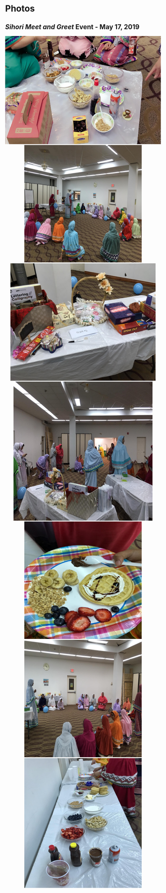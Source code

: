 # Photos 

## *Sihori Meet and Greet* Event - May 17, 2019 

<center>
<img src="may17_1.jpg" alt="evite3" style="width:550px;height:350px;border:0;">
<img src="may17_2.jpg" alt="evite3" style="width:380px;height:380px;border:0;">
<img src="may17_3.jpg" alt="evite3" style="width:470px;height:380px;border:0;">
<img src="may17_4.jpg" alt="evite3" style="width:450px;height:450px;border:0;">
<img src="may17_5.jpg" alt="evite3" style="width:380px;height:380px;border:0;">
<img src="may17_6.jpg" alt="evite3" style="width:380px;height:380px;border:0;">
<img src="may17_7.jpg" alt="evite3" style="width:380px;height:420px;border:0;"></center>
